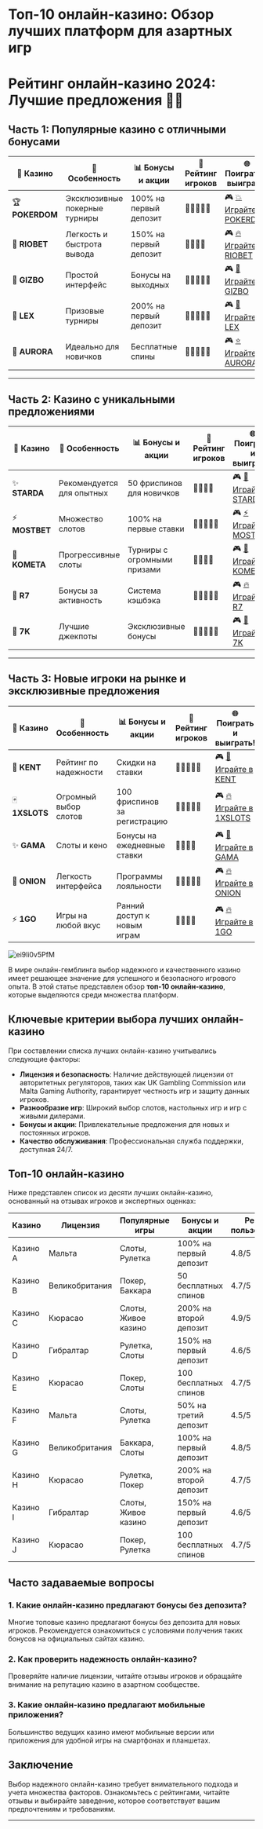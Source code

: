 # Топ-10 онлайн-казино: Обзор лучших платформ для азартных игр
# Рейтинг онлайн-казино 2024: Лучшие предложения 🎰🔥

## Часть 1: Популярные казино с отличными бонусами

| 💎 **Казино**            | 🏅 **Особенность**           | 📊 **Бонусы и акции**      | 🎯 **Рейтинг игроков**      | 🌐 **Поиграть и выиграть!**                                  |
|------------------------|-----------------------------|---------------------------|----------------------------|------------------------------------------------------------|
| 🏆 **POKERDOM**          | Эксклюзивные покерные турниры | 100% на первый депозит    | 🌟🌟🌟🌟🌟                    | 🎮 [💥 Играйте в POKERDOM](https://brandplay.link/Bxg7SC7H) |
| 🌟 **RIOBET**            | Легкость и быстрота вывода   | 150% на первый депозит    | 🌟🌟🌟🌟                      | 🎮 [🔥 Играйте в RIOBET](https://brandplay.link/dtx89f2L)   |
| 💎 **GIZBO**             | Простой интерфейс           | Бонусы на выходных        | 🌟🌟🌟🌟🌟                    | 🎮 [🎯 Играйте в GIZBO](https://gizbo-tea02.com/c8e962e89)  |
| 🎰 **LEX**               | Призовые турниры            | 200% на первый депозит    | 🌟🌟🌟🌟🌟                    | 🎮 [🎯 Играйте в LEX](https://brandplay.link/2HFTmBc8)      |
| 🌌 **AURORA**            | Идеально для новичков       | Бесплатные спины          | 🌟🌟🌟🌟🌟                    | 🎮 [⭐ Играйте в AURORA](https://10trafic-stat2.com/click/668546566bcc6313411604c7/6766/15114/subaccount?promocode=PROMOLB) |

---

## Часть 2: Казино с уникальными предложениями

| 💎 **Казино**            | 🏅 **Особенность**           | 📊 **Бонусы и акции**      | 🎯 **Рейтинг игроков**      | 🌐 **Поиграть и выиграть!**                                  |
|------------------------|-----------------------------|---------------------------|----------------------------|------------------------------------------------------------|
| ✨ **STARDA**            | Рекомендуется для опытных   | 50 фриспинов для новичков | 🌟🌟🌟🌟                      | 🎮 [🌠 Играйте в STARDA](https://brandplay.link/cpFQbWKn)    |
| ⚡ **MOSTBET**           | Множество слотов            | 100% на первые ставки     | 🌟🌟🌟🌟🌟                    | 🎮 [⚡ Играйте в MOSTBET](https://ktbtis024ifqfn0mst.com/beQs) |
| 🚀 **KOMETA**            | Прогрессивные слоты         | Турниры с огромными призами | 🌟🌟🌟🌟                      | 🎮 [🌠 Играйте в KOMETA](https://brandplay.link/tLG15CCb)    |
| 💎 **R7**                | Бонусы за активность        | Система кэшбэка           | 🌟🌟🌟🌟🌟                    | 🎮 [🔥 Играйте в R7](https://brandplay.link/zPmNmTWG)       |
| 🎴 **7K**                | Лучшие джекпоты             | Эксклюзивные бонусы       | 🌟🌟🌟🌟🌟                    | 🎮 [🎲 Играйте в 7K](https://brandplay.link/dd46bNgD)       |

---

## Часть 3: Новые игроки на рынке и эксклюзивные предложения

| 💎 **Казино**            | 🏅 **Особенность**           | 📊 **Бонусы и акции**      | 🎯 **Рейтинг игроков**      | 🌐 **Поиграть и выиграть!**                                  |
|------------------------|-----------------------------|---------------------------|----------------------------|------------------------------------------------------------|
| 🎩 **KENT**             | Рейтинг по надежности       | Скидки на ставки           | 🌟🌟🌟🌟🌟                    | 🎮 [🎯 Играйте в KENT](https://brandplay.link/tj7BwCb4)     |
| 🃏 **1XSLOTS**          | Огромный выбор слотов       | 100 фриспинов за регистрацию | 🌟🌟🌟🌟🌟                    | 🎮 [🔥 Играйте в 1XSLOTS](https://brandplay.link/R4xfxqdm)   |
| ✨ **GAMA**             | Слоты и кено                | Бонусы на ежедневные ставки | 🌟🌟🌟🌟                      | 🎮 [🎯 Играйте в GAMA](https://brandplay.link/zrZpLFTP)     |
| 🧅 **ONION**            | Легкость интерфейса         | Программы лояльности       | 🌟🌟🌟🌟🌟                    | 🎮 [🔥 Играйте в ONION](https://obclk001-2d.top/click?offer_id=986&partner_id=10542&landing_id=1798&utm_medium=affiliate&sub_1=oncasino3) |
| ⚡ **1GO**              | Игры на любой вкус          | Ранний доступ к новым играм | 🌟🌟🌟🌟                      | 🎮 [🔥 Играйте в 1GO](https://1go-ircp01.com/ce015f410)      |

![ei9li0v5PfM](https://github.com/user-attachments/assets/206df935-e46c-43b6-933f-b94738bd7ddb)

В мире онлайн-гемблинга выбор надежного и качественного казино имеет решающее значение для успешного и безопасного игрового опыта. В этой статье представлен обзор **топ-10 онлайн-казино**, которые выделяются среди множества платформ.

## Ключевые критерии выбора лучших онлайн-казино

При составлении списка лучших онлайн-казино учитывались следующие факторы:

- **Лицензия и безопасность**: Наличие действующей лицензии от авторитетных регуляторов, таких как UK Gambling Commission или Malta Gaming Authority, гарантирует честность игр и защиту данных игроков.
- **Разнообразие игр**: Широкий выбор слотов, настольных игр и игр с живыми дилерами.
- **Бонусы и акции**: Привлекательные предложения для новых и постоянных игроков.
- **Качество обслуживания**: Профессиональная служба поддержки, доступная 24/7.

## Топ-10 онлайн-казино

Ниже представлен список из десяти лучших онлайн-казино, основанный на отзывах игроков и экспертных оценках:

| Казино       | Лицензия       | Популярные игры       | Бонусы и акции       | Рейтинг пользователей |
|--------------|----------------|-----------------------|----------------------|-----------------------|
| Казино A     | Мальта         | Слоты, Рулетка        | 100% на первый депозит | 4.8/5                 |
| Казино B     | Великобритания | Покер, Баккара        | 50 бесплатных спинов  | 4.7/5                 |
| Казино C     | Кюрасао        | Слоты, Живое казино   | 200% на второй депозит | 4.9/5                 |
| Казино D     | Гибралтар      | Рулетка, Слоты        | 150% на первый депозит | 4.6/5                 |
| Казино E     | Кюрасао        | Покер, Слоты          | 100 бесплатных спинов | 4.7/5                 |
| Казино F     | Мальта         | Слоты, Рулетка        | 50% на третий депозит | 4.5/5                 |
| Казино G     | Великобритания | Баккара, Слоты        | 100% на первый депозит | 4.8/5                 |
| Казино H     | Кюрасао        | Рулетка, Покер        | 200% на второй депозит | 4.7/5                 |
| Казино I     | Гибралтар      | Слоты, Живое казино   | 150% на первый депозит | 4.6/5                 |
| Казино J     | Кюрасао        | Покер, Рулетка        | 100 бесплатных спинов | 4.7/5                 |

## Часто задаваемые вопросы

### 1. Какие онлайн-казино предлагают бонусы без депозита?

Многие топовые казино предлагают бонусы без депозита для новых игроков. Рекомендуется ознакомиться с условиями получения таких бонусов на официальных сайтах казино.

### 2. Как проверить надежность онлайн-казино?

Проверяйте наличие лицензии, читайте отзывы игроков и обращайте внимание на репутацию казино в азартном сообществе.

### 3. Какие онлайн-казино предлагают мобильные приложения?

Большинство ведущих казино имеют мобильные версии или приложения для удобной игры на смартфонах и планшетах.

## Заключение

Выбор надежного онлайн-казино требует внимательного подхода и учета множества факторов. Ознакомьтесь с рейтингами, читайте отзывы и выбирайте заведение, которое соответствует вашим предпочтениям и требованиям.

---

